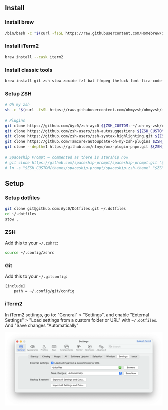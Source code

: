 ## Install

### Install brew

```bash
/bin/bash -c "$(curl -fsSL https://raw.githubusercontent.com/Homebrew/install/HEAD/install.sh)"
```

### Install iTerm2

```bash
brew install --cask iterm2
```

### Install classic tools

```bash
brew install git zsh stow zoxide fzf bat ffmpeg thefuck font-fira-code-nerd-font font-fira-code starship
```

### Setup ZSH

```bash
# Oh my zsh
sh -c "$(curl -fsSL https://raw.githubusercontent.com/ohmyzsh/ohmyzsh/master/tools/install.sh)"

# Plugins
git clone https://github.com/Ayc0/zsh-ayc0 ${ZSH_CUSTOM:-~/.oh-my-zsh/custom}/plugins/ayc0
git clone https://github.com/zsh-users/zsh-autosuggestions ${ZSH_CUSTOM:-~/.oh-my-zsh/custom}/plugins/zsh-autosuggestions
git clone https://github.com/zsh-users/zsh-syntax-highlighting.git ${ZSH_CUSTOM:-~/.oh-my-zsh/custom}/plugins/zsh-syntax-highlighting
git clone https://github.com/TamCore/autoupdate-oh-my-zsh-plugins $ZSH_CUSTOM/plugins/autoupdate
git clone --depth=1 https://github.com/ntnyq/omz-plugin-pnpm.git ${ZSH_CUSTOM:-$HOME/.oh-my-zsh/custom}/plugins/pnpm

# Spaceship Prompt – commented as there is starship now
# git clone https://github.com/spaceship-prompt/spaceship-prompt.git "$ZSH_CUSTOM/themes/spaceship-prompt" --depth=1
# ln -s "$ZSH_CUSTOM/themes/spaceship-prompt/spaceship.zsh-theme" "$ZSH_CUSTOM/themes/spaceship.zsh-theme"
```

## Setup

### Setup dotfiles

```bash
git clone git@github.com:Ayc0/Dotfiles.git ~/.dotfiles
cd ~/.dotfiles
stow .
```

### ZSH

Add this to your `~/.zshrc`:

```zsh
source ~/.config/zshrc
```

### Git

Add this to your `~/.gitconfig`:

```config
[include]
	path = ~/.config/git/config
```

### iTerm2

In iTerm2 settings, go to: "General" > "Settings", and enable "External Settings" > "Load settings from a custom folder or URL" with `~/.dotfiles`. And "Save changes "Automatically"

![iTerm2 config](./images/iTerm2.png)
